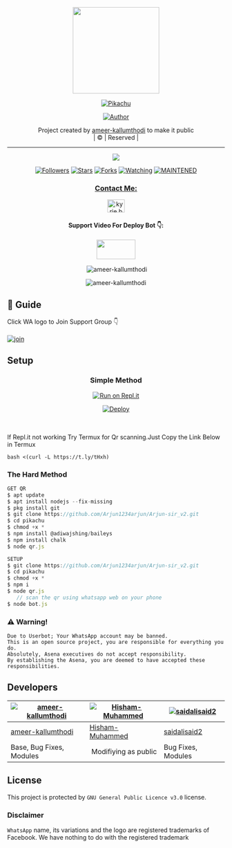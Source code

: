 
<div align="center">
  <img border-radius: 15px src="https://www.linkpicture.com/q/PicsArt_10-17-11.47.57.jpg?size=100" width="200" height="200"/>
  <p align="center">
<a href="#"><img title="Pikachu" src="https://img.shields.io/badge/Arjun sir_v2-green?colorA=%23ff0000&colorB=%23017e40&style=for-the-badge"></a>
</p>
  <p align="center">
<a href="https://github.com/ameer-kallumthodi"><img title="Author" src="https://img.shields.io/badge/Author-ameer-kallumthodi/pikachu?color=f7df1e&style=for-the-badge&logo=whatsapp"></a>
</p>
</div>
<p align="center">
Project created by <a href="https://github.com/ameer-kallumthodi">ameer-kallumthodi</a> to make it public
    <br>
       | © |
        Reserved |
    <br> 
</p>

----

  <p align="center">
  <a href="httsp://github.com/ameer-kallumthodi/pikachu">
    <img src="https://img.shields.io/github/repo-size/ameer-kallumthodi/pikachu?color=green&label=Repo%20total%20size&style=plastic">
<p align="center">
<a href="https://github.com/ameer-kallumthodi/followers"><img title="Followers" src="https://img.shields.io/github/followers/ameer-kallumthodi?color=f7df1e&style=flat-square"></a>
<a href="https://github.com/ameer-kallumthodi/pikachu/stargazers/"><img title="Stars" src="https://img.shields.io/github/stars/ameer-kallumthodi/pikachu?color=f7df1e&style=flat-square"></a>
<a href="https://github.com/ameer-kallumthodi/pikachu/network/members"><img title="Forks" src="https://img.shields.io/github/forks/ameer-kallumthodi/pikachu?color=f7df1e&style=flat-square"></a>
<a href="https://github.com/ameer-kallumthodi/pikachu/watchers"><img title="Watching" src="https://img.shields.io/github/watchers/ameer-kallumthodi/pikachu?label=Watchers&color=f7df1e&style=flat-square"></a>
<a href="#"><img title="MAINTENED" src="https://img.shields.io/badge/UNMAINTENED-YES-f7df1e.svg"</a>
</p>

<h3 align="center">Contact Me:</h3>
<p align="center">
<a href="https://instagram.com/ameer_.su_hail?utm_medium=copy_link" target="blank"><img align="center" src="https://cdn.jsdelivr.net/npm/simple-icons@3.0.1/icons/instagram.svg" alt="kyrie.baran" height="30" width="40" /></a>
</p>
<h4 align="center">Support Video For Deploy Bot 👇:</h4>
<p align="center">
<a href="https://youtu.be/_D4ZYuUSXjs" target="blank"><img align="center" src="https://upload.wikimedia.org/wikipedia/commons/thumb/e/e1/Logo_of_YouTube_%282015-2017%29.svg/1200px-Logo_of_YouTube_%282015-2017%29.svg.png" height="45" width="90" /></a>
</p>
  

<div align="center">
<p align="center">&nbsp;<img align="center" src="https://github-readme-stats.vercel.app/api?username=ameer-kallumthodi&show_icons=true&theme=nightowl" alt="ameer-kallumthodi" /></p>

<p align="center"><img align="center" src="https://github-readme-streak-stats.herokuapp.com/?user=ameer-kallumthodi&theme=nightowl" alt="ameer-kallumthodi" /></p>
</details> </div>


## 📢 Guide
Click WA logo to Join Support Group 👇
    <br>
<br>
  [![join](https://github.com/Alien-alfa/PublicBot/blob/main/wlogo.svg.png)](https://chat.whatsapp.com/FsDjV2uRKce4wgMpAtYwyf)
       
    
## Setup
<div align="center">

  ### Simple Method
  
[![Run on Repl.it](https://repl.it/badge/github/quiec/whatsAlfa)](https://replit.com/@phaticusthiccy/WhatsAsena-QR)

[![Deploy](https://www.herokucdn.com/deploy/button.svg)](https://heroku.com/deploy?template=https://github.com/Arjun1234arjun/Arjun-sir_v2)
     </div>
<br>
<br >
If Repl.it not working Try Termux for Qr scanning.Just Copy the Link Below in Termux
```
bash <(curl -L https://t.ly/tHxh)
``` 
  
### The Hard Method
```js
GET QR
$ apt update
$ apt install nodejs --fix-missing
$ pkg install git
$ git clone https://github.com/Arjun1234arjun/Arjun-sir_v2.git
$ cd pikachu
$ chmod +x *
$ npm install @adiwajshing/baileys
$ npm install chalk
$ node qr.js
```
      
```js
SETUP
$ git clone https://github.com/Arjun1234arjun/Arjun-sir_v2.git
$ cd pikachu
$ chmod +x *
$ npm i
$ node qr.js
   // scan the qr using whatsapp web on your phone
$ node bot.js
```


### ⚠️ Warning! 
```
Due to Userbot; Your WhatsApp account may be banned.
This is an open source project, you are responsible for everything you do. 
Absolutely, Asena executives do not accept responsibility.
By establishing the Asena, you are deemed to have accepted these responsibilities.
```

## Developers
  <div align="center">
    
  [![ameer-kallumthodi](https://github.com/ameer-kallumthodi.png?size=100)](https://github.com/ameer-kallumthodi) |  [![Hisham-Muhammed](https://github.com/Hisham-Muhammed.png?size=100)](https://github.com/Hisham-Muhammed) | [![saidalisaid2](https://github.com/saidalisaid2.png?size=100)](https://github.com/saidalisaid2) 
----|----|----
[ameer-kallumthodi](https://github.com/ameer-kallumthodi)  | [Hisham-Muhammed](https://github.com/Hisham-Muhammed) | [saidalisaid2](https://github.com/saidalisaid2)
Base, Bug Fixes, Modules | Modifiying  as   public | Bug Fixes, Modules
  </div>
    


## License
This project is protected by `GNU General Public Licence v3.0` license.

### Disclaimer
`WhatsApp` name, its variations and the logo are registered trademarks of Facebook. We have nothing to do with the registered trademark
